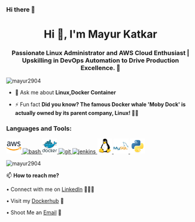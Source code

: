 ### Hi there 👋

<h1 align="center">Hi 👋, I'm Mayur Katkar</h1>
<h3 align="center">Passionate Linux Administrator and AWS Cloud Enthusiast | Upskilling in DevOps Automation to Drive Production Excellence. 🚀</h3>

<p align="left"> <img src="https://komarev.com/ghpvc/?username=mayur2904&label=Profile%20views&color=0e75b6&style=flat" alt="mayur2904" /> </p>

- 💬 Ask me about **Linux,Docker Container**

- ⚡ Fun fact **Did you know? The famous Docker whale 'Moby Dock' is actually owned by its parent company, Linux! 🐳🐧**


<p align="left">
</p>

<h3 align="left">Languages and Tools:</h3>
<p align="left"> <a href="https://aws.amazon.com" target="_blank" rel="noreferrer"> <img src="https://raw.githubusercontent.com/devicons/devicon/master/icons/amazonwebservices/amazonwebservices-original-wordmark.svg" alt="aws" width="40" height="40"/> </a> <a href="https://www.gnu.org/software/bash/" target="_blank" rel="noreferrer"> <img src="https://www.vectorlogo.zone/logos/gnu_bash/gnu_bash-icon.svg" alt="bash" width="40" height="40"/> </a> <a href="https://www.docker.com/" target="_blank" rel="noreferrer"> <img src="https://raw.githubusercontent.com/devicons/devicon/master/icons/docker/docker-original-wordmark.svg" alt="docker" width="40" height="40"/> </a> <a href="https://git-scm.com/" target="_blank" rel="noreferrer"> <img src="https://www.vectorlogo.zone/logos/git-scm/git-scm-icon.svg" alt="git" width="40" height="40"/> </a> <a href="https://www.jenkins.io" target="_blank" rel="noreferrer"> <img src="https://www.vectorlogo.zone/logos/jenkins/jenkins-icon.svg" alt="jenkins" width="40" height="40"/> </a> <a href="https://www.linux.org/" target="_blank" rel="noreferrer"> <img src="https://raw.githubusercontent.com/devicons/devicon/master/icons/linux/linux-original.svg" alt="linux" width="40" height="40"/> </a> <a href="https://www.mysql.com/" target="_blank" rel="noreferrer"> <img src="https://raw.githubusercontent.com/devicons/devicon/master/icons/mysql/mysql-original-wordmark.svg" alt="mysql" width="40" height="40"/> </a> <a href="https://www.python.org" target="_blank" rel="noreferrer"> <img src="https://raw.githubusercontent.com/devicons/devicon/master/icons/python/python-original.svg" alt="python" width="40" height="40"/> </a> </p>

<p><img align="center" src="https://github-readme-stats.vercel.app/api/top-langs?username=mayur2904&show_icons=true&locale=en&layout=compact" alt="mayur2904" /></p>


📫 **How to reach me?**

• Connect with me on [LinkedIn](https://www.linkedin.com/in/mayur-katkar-6484081bb/) 👨🏻‍💻

• Visit my [Dockerhub](https://hub.docker.com/u/mayuura1509) 🐳

• Shoot Me an [Email](mailto:katkarmayur45@gmail.com) 💌



